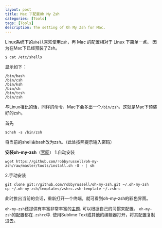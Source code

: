 ```yaml
---
layout: post
title: Mac 下配置Oh My Zsh
categories: [Tools]
tags: [Tools]
description: The setting of Oh My Zsh for Mac.
---
```


Linux系统下的`shell`喜欢使用`zsh`，再 Mac 的配置相对于 Linux 下简单一点。
因为在Mac下已经预装了Zsh。

    $ cat /etc/shells

显示如下：

    /bin/bash
    /bin/csh
    /bin/ksh
    /bin/sh
    /bin/tcsh
    /bin/zsh

与Linux相比的话，同样的命令，Mac下会多出一个`/bin/zsh`，这就是Mac下预装好的zsh。

首先

    $chsh -s /bin/zsh

将当前的shell由bash改为zsh。（此处按照提示输入密码）

**安装oh-my-zsh**（<a href="http://ohmyz.sh">官网</a>）
1.自动安装

    wget https://github.com/robbyrussell/oh-my-zsh/raw/master/tools/install.sh -O - | sh

2.手动安装

    git clone git://github.com/robbyrussell/oh-my-zsh.git ~/.oh-my-zsh
    cp ~/.oh-my-zsh/templates/zshrc.zsh-template ~/.zshrc

此时推出当前的会话，重新打开一个终端，就可看到oh-my-zsh的彩色界面。

`oh-my-zsh`还提供有丰富非常丰富的<a href="https://github.com/robbyrussell/oh-my-zsh/wiki/Themes">主题</a>.
可以根据自己的习惯来配置。
`oh-my-zsh`的配置都在`.zshrc`中.
使用Sublime Text或其他的编辑器打开，将其配置复制进去。
